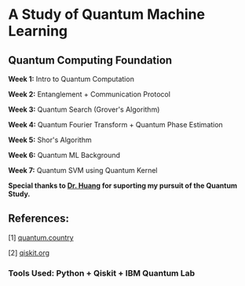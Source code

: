 # A Study of Quantum Machine Learning

## Quantum Computing Foundation

**Week 1:** Intro to Quantum Computation

**Week 2:** Entanglement + Communication Protocol

**Week 3:** Quantum Search (Grover's Algorithm)

**Week 4:** Quantum Fourier Transform + Quantum Phase Estimation

**Week 5:** Shor's Algorithm

**Week 6:** Quantum ML Background

**Week 7:** Quantum SVM using Quantum Kernel

**Special thanks to [Dr. Huang](https://danehuang.github.io/index.html) for suporting my pursuit of the Quantum Study.**

## References:

[1] [quantum.country](https://quantum.country/)

[2] [qiskit.org](https://qiskit.org/)

### **Tools Used:** Python + Qiskit + IBM Quantum Lab
